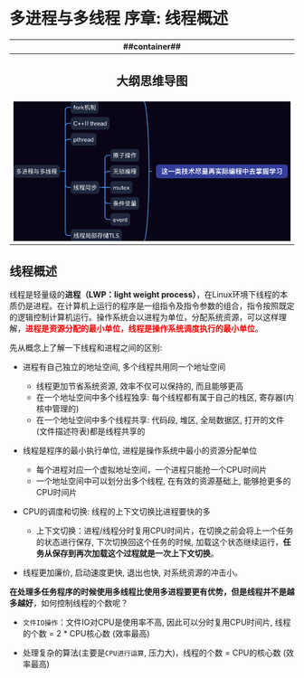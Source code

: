 # 多进程与多线程 序章: 线程概述

| ##container## |
|:--:|
|<h2>大纲思维导图</h2>|
|![Clip_2024-01-17_10-34-01.png ##w800##](./Clip_2024-01-17_10-34-01.png)|

## 线程概述

线程是轻量级的**进程（LWP：light weight process）**，在Linux环境下线程的本质仍是进程。在计算机上运行的程序是一组指令及指令参数的组合，指令按照既定的逻辑控制计算机运行。操作系统会以进程为单位，分配系统资源，可以这样理解，<b style="color:red">进程是资源分配的最小单位，线程是操作系统调度执行的最小单位</b>。

先从概念上了解一下线程和进程之间的区别:

- 进程有自己独立的地址空间, 多个线程共用同一个地址空间

    - 线程更加节省系统资源, 效率不仅可以保持的, 而且能够更高
    - 在一个地址空间中多个线程独享: 每个线程都有属于自己的栈区, 寄存器(内核中管理的)
    - 在一个地址空间中多个线程共享: 代码段, 堆区, 全局数据区, 打开的文件(文件描述符表)都是线程共享的

- 线程是程序的最小执行单位, 进程是操作系统中最小的资源分配单位

    - 每个进程对应一个虚拟地址空间，一个进程只能抢一个CPU时间片
    - 一个地址空间中可以划分出多个线程, 在有效的资源基础上, 能够抢更多的CPU时间片

- CPU的调度和切换: 线程的上下文切换比进程要快的多
    - 上下文切换：进程/线程分时复用CPU时间片，在切换之前会将上一个任务的状态进行保存, 下次切换回这个任务的时候, 加载这个状态继续运行，**任务从保存到再次加载这个过程就是一次上下文切换**。
- 线程更加廉价, 启动速度更快, 退出也快, 对系统资源的冲击小。

**在处理多任务程序的时候使用多线程比使用多进程要更有优势，但是线程并不是越多越好**，如何控制线程的个数呢？

- `文件IO操作`：文件IO对CPU是使用率不高, 因此可以分时复用CPU时间片, 线程的个数 = 2 * CPU核心数 (效率最高)

- 处理复杂的算法(主要是`CPU进行运算`, 压力大)，线程的个数 = CPU的核心数 (效率最高)